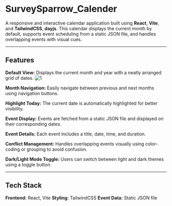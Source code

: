# SurveySparrow_Calender


A responsive and interactive calendar application built using **React**, **Vite**, and **TailwindCSS**, **dayjs**. This calendar displays the current month by default, supports event scheduling from a static JSON file, and handles overlapping events with visual cues.

---

## Features

 **Default View:** Displays the current month and year with a neatly arranged grid of dates.
![1](https://github.com/user-attachments/assets/c1a89511-4959-4744-9161-db94c0d861f3)



 **Month Navigation:** Easily navigate between previous and next months using navigation buttons.

 
**Highlight Today:** The current date is automatically highlighted for better visibility.


**Event Display:** Events are fetched from a static JSON file and displayed on their corresponding dates.

**Event Details:** Each event includes a title, date, time, and duration.

**Conflict Management:** Handles overlapping events visually using color-coding or grouping to avoid confusion.


**Dark/Light Mode Toggle:** Users can switch between light and dark themes using a toggle button.


---

##  Tech Stack

**Frontend:** React, Vite
**Styling:** TailwindCSS
**Event Data:** Static JSON file




